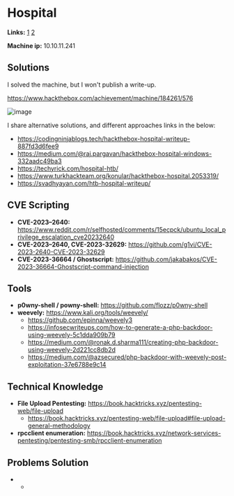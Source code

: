 # Hospital 

**Links:** [1](https://www.hackthebox.com/machines/Hospital)  [2](https://app.hackthebox.com/machines/Hospital)

**Machine ip:** 10.10.11.241


## Solutions
I solved the machine, but I won't publish a write-up. 

https://www.hackthebox.com/achievement/machine/184261/576

![image](https://github.com/h4md153v63n/CTFs/assets/5091265/c609bce7-533d-4e95-a6fd-17dc790d0575)

I share alternative solutions, and different approaches links in the below:
+ https://codingninjablogs.tech/hackthebox-hospital-writeup-887fd3d6fee9
+ https://medium.com/@raj.pargavan/hackthebox-hospital-windows-332aadc49ba3
+ https://techyrick.com/hospital-htb/
+ https://www.turkhackteam.org/konular/hackthebox-hospital.2053319/
+ https://svadhyayan.com/htb-hospital-writeup/


## CVE Scripting
+ **CVE-2023–2640:** https://www.reddit.com/r/selfhosted/comments/15ecpck/ubuntu_local_privilege_escalation_cve20232640
+ **CVE-2023–2640, CVE-2023-32629:** https://github.com/g1vi/CVE-2023-2640-CVE-2023-32629
+ **CVE-2023-36664 / Ghostscript:** https://github.com/jakabakos/CVE-2023-36664-Ghostscript-command-injection


## Tools
+ **p0wny-shell / powny-shell:** https://github.com/flozz/p0wny-shell
+ **weevely:** https://www.kali.org/tools/weevely/
  + https://github.com/epinna/weevely3
  + https://infosecwriteups.com/how-to-generate-a-php-backdoor-using-weevely-5c1dda909b79
  + https://medium.com/@ronak.d.sharma111/creating-php-backdoor-using-weevely-2d221cc8db2d
  + https://medium.com/@azsecured/php-backdoor-with-weevely-post-exploitation-37e6788e9c14


## Technical Knowledge
+ **File Upload Pentesting:** https://book.hacktricks.xyz/pentesting-web/file-upload
  + https://book.hacktricks.xyz/pentesting-web/file-upload#file-upload-general-methodology
+ **rpcclient enumeration:** https://book.hacktricks.xyz/network-services-pentesting/pentesting-smb/rpcclient-enumeration


## Problems Solution
+ -
